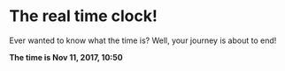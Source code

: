 # The real time clock!

Ever wanted to know what the time is? Well, your journey is about to end!

**The time is Nov 11, 2017, 10:50**